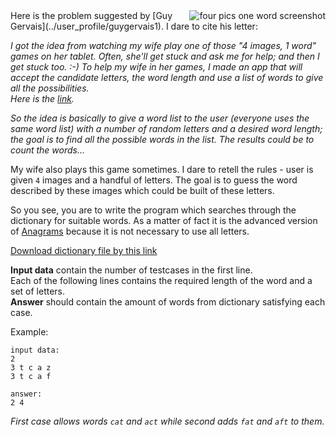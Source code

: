 <div>
<img alt="four pics one word screenshot" src="http://s16.postimg.org/bedpe4qud/4pics1word.png" align="right"/>
</div>
Here is the problem suggested by [Guy Gervais](../user_profile/guygervais1). I dare to cite his letter:

*I got the idea from watching my wife play one of those "4 images, 1 word" games on her tablet.
Often, she'll get stuck and ask me for help; and then I get  stuck too. :-) To help my wife in her games, I made an
app that will accept the candidate letters, the word length and use a list of words to give all the possibilities.   
Here is the [link](http://www.windowsphone.com/en-ca/store/app/4-pics-1-word-helper/a8bd1c90-9c8b-40bc-ae60-6d79606161c8).*

*So the idea is basically to give a word list to the user (everyone uses the same word list) with a number of random
letters and a desired word length; the goal is to find all the possible words in the list. The results could be to
count the words...*

My wife also plays this game sometimes. I dare to retell the rules - user is given `4` images and a handful of letters.
The goal is to guess the word described by these images which could be built of these letters.


So you see, you are to write the program which searches through the dictionary for suitable words. As a matter of
fact it is the advanced version of [Anagrams](./anagrams) because it is not necessary to use all letters.

[Download dictionary file by this link](http://www.codeabbey.com/data/words.txt)

**Input data** contain the number of testcases in the first line.  
Each of the following lines contains the required length of the word and a set of letters.  
**Answer** should contain the amount of words from dictionary satisfying each case.

Example:

    input data:
	2
	3 t c a z
	3 t c a f
	
	answer:
	2 4

*First case allows words `cat` and `act` while second adds `fat` and `aft` to them.*

<script>
noServerRun = true;
</script>